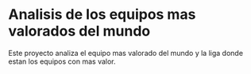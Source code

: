 # Analisis de los equipos mas valorados del mundo
Este proyecto analiza el equipo mas valorado del mundo y la liga donde estan los equipos con mas valor.
